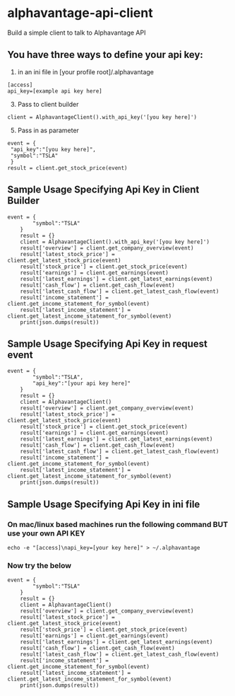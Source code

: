 # alphavantage-api-client
Build a simple client to talk to Alphavantage API

## You have three ways to define your api key:
1. in an ini file in [your profile root]/.alphavantage
```
[access]
api_key=[example api key here]
```
3. Pass to client builder
```
client = AlphavantageClient().with_api_key('[you key here]')
```
5. Pass in as parameter
```
event = {
 "api_key":"[you key here]",
 "symbol":"TSLA"
 }
result = client.get_stock_price(event)
```

## Sample Usage Specifying Api Key in Client Builder
```
event = {
        "symbol":"TSLA"
    }
    result = {}
    client = AlphavantageClient().with_api_key('[you key here]')
    result['overview'] = client.get_company_overview(event)
    result['latest_stock_price'] = client.get_latest_stock_price(event)
    result['stock_price'] = client.get_stock_price(event)
    result['earnings'] = client.get_earnings(event)
    result['latest_earnings'] = client.get_latest_earnings(event)
    result['cash_flow'] = client.get_cash_flow(event)
    result['latest_cash_flow'] = client.get_latest_cash_flow(event)
    result['income_statement'] = client.get_income_statement_for_symbol(event)
    result['latest_income_statement'] = client.get_latest_income_statement_for_symbol(event)
    print(json.dumps(result))
```

## Sample Usage Specifying Api Key in request event
```
event = {
        "symbol":"TSLA",
        "api_key":"[your api key here]"
    }
    result = {}
    client = AlphavantageClient()
    result['overview'] = client.get_company_overview(event)
    result['latest_stock_price'] = client.get_latest_stock_price(event)
    result['stock_price'] = client.get_stock_price(event)
    result['earnings'] = client.get_earnings(event)
    result['latest_earnings'] = client.get_latest_earnings(event)
    result['cash_flow'] = client.get_cash_flow(event)
    result['latest_cash_flow'] = client.get_latest_cash_flow(event)
    result['income_statement'] = client.get_income_statement_for_symbol(event)
    result['latest_income_statement'] = client.get_latest_income_statement_for_symbol(event)
    print(json.dumps(result))
```

## Sample Usage Specifying Api Key in ini file
### On mac/linux based machines run the following command BUT use your own API KEY
```
echo -e "[access]\napi_key=[your key here]" > ~/.alphavantage
```

### Now try the below
```
event = {
        "symbol":"TSLA"
    }
    result = {}
    client = AlphavantageClient()
    result['overview'] = client.get_company_overview(event)
    result['latest_stock_price'] = client.get_latest_stock_price(event)
    result['stock_price'] = client.get_stock_price(event)
    result['earnings'] = client.get_earnings(event)
    result['latest_earnings'] = client.get_latest_earnings(event)
    result['cash_flow'] = client.get_cash_flow(event)
    result['latest_cash_flow'] = client.get_latest_cash_flow(event)
    result['income_statement'] = client.get_income_statement_for_symbol(event)
    result['latest_income_statement'] = client.get_latest_income_statement_for_symbol(event)
    print(json.dumps(result))
```



